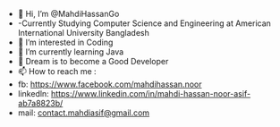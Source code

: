 - 👋 Hi, I’m @MahdiHassanGo
- -Currently Studying Computer Science and Engineering at American International University Bangladesh
- 👀 I’m interested in Coding
- 🌱 I’m currently learning Java
- 💞️ Dream is to become a Good Developer 
- 📫 How to reach me :
- fb: https://www.facebook.com/mahdihassan.noor 
- linkedln: https://www.linkedin.com/in/mahdi-hassan-noor-asif-ab7a8823b/
- mail: contact.mahdiasif@gmail.com
<!---
MahdiHassanGo/MahdiHassanGo is a ✨ special ✨ repository because its `README.md` (this file) appears on your GitHub profile.
You can click the Preview link to take a look at your changes.
--->
